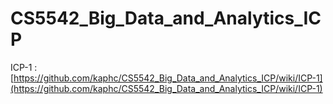 # CS5542_Big_Data_and_Analytics_ICP

ICP-1 : [https://github.com/kaphc/CS5542_Big_Data_and_Analytics_ICP/wiki/ICP-1](https://github.com/kaphc/CS5542_Big_Data_and_Analytics_ICP/wiki/ICP-1)
